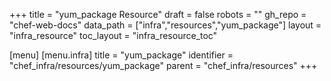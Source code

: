 +++
title = "yum_package Resource"
draft = false
robots = ""
gh_repo = "chef-web-docs"
data_path = ["infra","resources","yum_package"]
layout = "infra_resource"
toc_layout = "infra_resource_toc"

[menu]
  [menu.infra]
    title = "yum_package"
    identifier = "chef_infra/resources/yum_package"
    parent = "chef_infra/resources"
+++

<!-- The contents of this page are automatically generated from the yum_package.yaml file in the data/infra/resources directory. -->
<!-- To suggest a change, edit the https://github.com/chef/chef/blob/main/lib/chef/resource/yum_package.rb file and submit a pull request to the https://github.com/chef/chef repository. -->
<!-- markdownlint-disable-file -->
